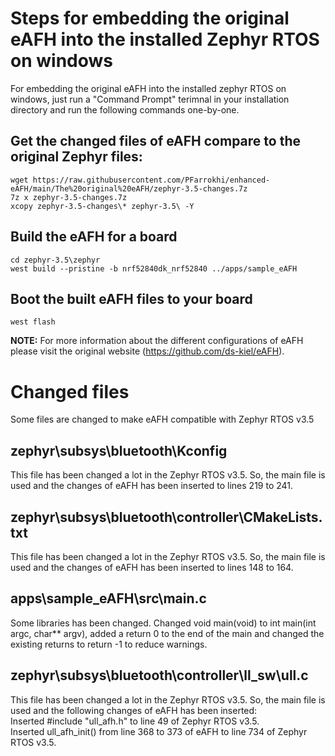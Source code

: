 # Steps for embedding the original eAFH into the installed Zephyr RTOS on windows
For embedding the original eAFH into the installed zephyr RTOS on windows, just run a "Command Prompt" terimnal in your installation directory and run the following commands one-by-one.

## Get the changed files of eAFH compare to the original Zephyr files:
```
wget https://raw.githubusercontent.com/PFarrokhi/enhanced-eAFH/main/The%20original%20eAFH/zephyr-3.5-changes.7z
7z x zephyr-3.5-changes.7z
xcopy zephyr-3.5-changes\* zephyr-3.5\ -Y
```

## Build the eAFH for a board
```
cd zephyr-3.5\zephyr
west build --pristine -b nrf52840dk_nrf52840 ../apps/sample_eAFH
```

## Boot the built eAFH files to your board
```
west flash
```

**NOTE:** For more information about the different configurations of eAFH please visit the original website (https://github.com/ds-kiel/eAFH).

# Changed files
Some files are changed to make eAFH compatible with Zephyr RTOS v3.5

## zephyr\subsys\bluetooth\Kconfig
This file has been changed a lot in the Zephyr RTOS v3.5. So, the main file is used and the changes of eAFH has been inserted to lines 219 to 241.

## zephyr\subsys\bluetooth\controller\CMakeLists.txt
This file has been changed a lot in the Zephyr RTOS v3.5. So, the main file is used and the changes of eAFH has been inserted to lines 148 to 164.

## apps\sample_eAFH\src\main.c
Some libraries has been changed. Changed void main(void) to int main(int argc, char** argv), added a return 0 to the end of the main and changed the existing returns to return -1 to reduce warnings.

## zephyr\subsys\bluetooth\controller\ll_sw\ull.c
This file has been changed a lot in the Zephyr RTOS v3.5. So, the main file is used and the following changes of eAFH has been inserted:  
Inserted #include "ull_afh.h" to line 49 of Zephyr RTOS v3.5.  
Inserted ull_afh_init() from line 368 to 373 of eAFH to line 734 of Zephyr RTOS v3.5.  
